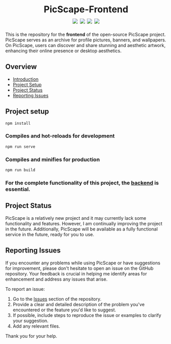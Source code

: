 <h1 align="center" id="picscape-frontend">
    PicScape-Frontend
    <br>
    <div align="center"></div>
    <img src="https://img.shields.io/badge/Vue-v3.2.13-bgrightgreen" align="center"/>
    <img src="https://img.shields.io/badge/NodeJs-v20.11.0-green" align="center"/>
    <img src="https://img.shields.io/badge/NPM-v10.4.0-red" align="center"/>
    <img src="https://img.shields.io/badge/Development-active-blue" align="center"/>
</h1>

This is the repository for the __frontend__ of the open-source PicScape project. PicScape serves as an archive for profile pictures, banners, and wallpapers. On PicScape, users can discover and share stunning and aesthetic artwork, enhancing their online presence or desktop aesthetics.

## Overview
- [Introduction](#picscape-frontend)
- [Project Setup](#project-setup)
- [Project Status](#project-status)
- [Reporting Issues](#reporting-issues)

## Project setup
```
npm install
```

### Compiles and hot-reloads for development
```
npm run serve
```

### Compiles and minifies for production
```
npm run build
```

### For the complete functionality of this project, the [backend](https://github.com/AIO-Develope/PicScape-Backend) is essential.

## Project Status
PicScape is a relatively new project and it may currently lack some functionality and features. However, I am continually improving the project in the future. Additionally, PicScape will be available as a fully functional service in the future, ready for you to use.

## Reporting Issues

If you encounter any problems while using PicScape or have suggestions for improvement, please don't hesitate to open an issue on the GitHub repository. Your feedback is crucial in helping me identify areas for enhancement and address any issues that arise.

To report an issue:

1. Go to the [Issues](https://github.com/AIO-Develope/PicScape-Frontend/issues) section of the repository.
2. Provide a clear and detailed description of the problem you've encountered or the feature you'd like to suggest.
3. If possible, include steps to reproduce the issue or examples to clarify your suggestion.
5. Add any relevant files.

Thank you for your help.

